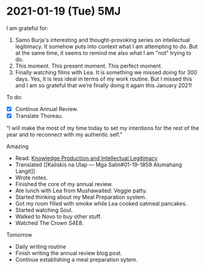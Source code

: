 # 2021-01-19 (Tue) 5MJ

I am grateful for:

1. Samo Burja's interesting and thought-provoking series on intellectual legitimacy. It somehow puts into context what I am attempting to do. But at the same time, it seems to remind me also what I am "not" trying to do.
2. This moment. This present moment. This perfect moment.
3. Finally watching films with Lea. It is something we missed doing for 300 days. Yes, it is less ideal in terms of my work routine. But I missed this and I am so grateful that we’re finally doing it again this January 2021!

To do:

- [x] Continue Annual Review.
- [x] Translate Thoreau.

“I will make the most of my time today to set my intentions for the rest of the year and to reconnect with my authentic self.”

Amazing

- Read: [Knowledge Production and Intellectual Legitimacy](https://samoburja.com/knowledge-production-and-intellectual-legitimacy/)
- Translated [[Kaliskis na Ulap — Mga Salin#01-19-1859 Alumahang Langit]]
- Wrote notes.
- Finished the core of my annual review.
- Ate lunch with Lea from Mushawaited: Veggie patty.
- Started thinking about my Meal Preparation system.
- Got my room filled with smoke while Lea cooked oatmeal pancakes.
- Started watching Soul.
- Walked to Novo to buy other stuff.
- Watched The Crown S4E8.

Tomorrow

- Daily writing routine
- Finish writing the annual review blog post.
- Continue establishing a meal preparation sytem.

